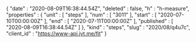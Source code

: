 {
  "date" : "2020-08-09T16:38:44.54Z",
  "deleted" : false,
  "h" : "h-measure",
  "properties" : {
    "unit" : [ "steps" ],
    "num" : [ "3011" ],
    "start" : [ "2020-07-10T00:00:00Z" ],
    "end" : [ "2020-07-11T00:00:00Z" ],
    "published" : [ "2020-08-09T16:38:44.54Z" ]
  },
  "kind" : "steps",
  "slug" : "2020/08/q4u7c",
  "client_id" : "https://www-api.jvt.me/fit"
}
